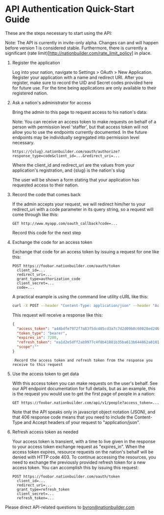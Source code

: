 API Authentication Quick-Start Guide
====================================

These are the steps necessary to start using the API:

Note: The API is currently in invite-only alpha.  Changes can and will happen before version 1 is considered stable.  Furthermore, there is currently a significant (rate limit)[http://nationbuilder.com/rate_limit_policy] in place.

1. Register the application

    Log into your nation, navigate to Settings > OAuth > New Application. Register your application with a name and redirect URI. After you register, make sure to record the UID and Secret codes provided here for future use.  For the time being applications are only available to their registered nation.

2. Ask a nation's administrator for access

    Bring the admin to this page to request access to his nation's data:

    Note: You can receive an access token to make requests on behalf of a person with permission level 'staffer', but that access token will not allow you to use the endpoints currently documented.  In the future endpoints may be individually segregated into permission level necessary.

    ```
    https://{slug}.nationbuilder.com/oauth/authorize?response_type=code&client_id=...&redirect_uri=...
    ```

    Where the client_id and redirect_uri are the values from your application's registration, and {slug} is the nation's slug

    The user will be shown a form stating that your application has requested access to their nation.

3. Record the code that comes back

    If the admin accepts your request, we will redirect him/her to your redirect_uri with a code parameter in its query string, so a request will come through like this:

    ```
    GET http://www.myapp.com/oauth_callback?code=...
    ```

    Record this code for the next step

4. Exchange the code for an access token

    Exchange that code for an access token by issuing a request for one like this:

    ```
    POST https://foobar.nationbuilder.com/oauth/token
      client_id=...
      redirect_uri=...
      grant_type=authorization_code
      client_secret=...
      code=...
    ```

    A practical example is using the command line utility cURL like this:

    ```bash
    curl -X POST --header "Content-Type: application/json" --header "Accept: application/json" --data '{"grant_type":"authorization_code", "code":"{code}", "client_id":"{client_id}", "client_secret":"{client_secret}", "redirect_uri":"{redirect_uri}"}' https://foobar.nationbuilder.com/oauth/token
    ```

    This request will receive a response like this:

    ```json
    {
      "access_token": "a44bdfe7972f7a83f5dc485cd3a7c7d2d09b0c60828ed24657c0b61e186ed93a",
      "token_type": "bearer",
      "expires_in": 7200,
      "refresh_token": "ea1d2e5dff2ab9977c4f8b41881b35ba613b644862a0101b244729359245c387",
      "scope":""
    }
    ```
        Record the access token and refresh token from the response you receive to this request

5. Use the access token to get data

    With this access token you can make requests on the user's behalf. See our API endpoint documentation for full details, but as an example, this is the request you would use to get the first page of people in a nation:

    ```
    GET https://foobar.nationbuilder.com/api/v1/people?access_token=...
    ```

    Note that the API speaks only in javascript object notation (JSON), and that 406 response code means that you need to include the Content-Type and Accept headers of your request to "application/json".

6. Refresh access token as needed

    Your access token is transient, with a time to live given in the response to your access token exchange request as "expires_in".  When the access token expires, resource requests on the nation's behalf will be denied with HTTP code 403.  To continue accessing the resources, you need to exchange the previously provided refresh token for a new access token.
    You can accomplish this by issuing this request:

    ```
    POST https://foobar.nationbuilder.com/oauth/token
      client_id=...
      redirect_uri=...
      grant_type=refresh_token
      client_secret=...
      refresh_token=...
    ```

Please direct API-related questions to byron@nationbuilder.com
